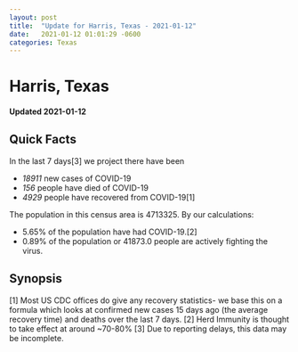 ```yaml
---
layout: post
title:  "Update for Harris, Texas - 2021-01-12"
date:   2021-01-12 01:01:29 -0600
categories: Texas
---
```


# Harris, Texas
#### Updated 2021-01-12

## Quick Facts

In the last 7 days[3] we project there have been
- *18911* new cases of COVID-19
- *156* people have died of COVID-19
- *4929* people have recovered from COVID-19[1]

The population in this census area is 4713325. By our calculations:
- 5.65% of the population have had COVID-19.[2]
- 0.89% of the population or 41873.0 people are actively fighting the virus.

## Synopsis




[1] Most US CDC offices do give any recovery statistics- we base this on a formula which looks at confirmed new cases
15 days ago (the average recovery time) and deaths over the last 7 days.
[2] Herd Immunity is thought to take effect at around ~70-80%
[3] Due to reporting delays, this data may be incomplete. 
    